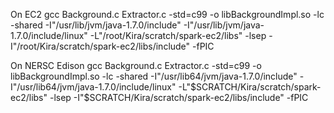 On EC2
gcc Background.c Extractor.c -std=c99 -o libBackgroundImpl.so -lc -shared -I"/usr/lib/jvm/java-1.7.0/include" -I"/usr/lib/jvm/java-1.7.0/include/linux" -L"/root/Kira/scratch/spark-ec2/libs" -lsep -I"/root/Kira/scratch/spark-ec2/libs/include" -fPIC

On NERSC Edison
gcc Background.c Extractor.c -std=c99 -o libBackgroundImpl.so -lc -shared -I"/usr/lib64/jvm/java-1.7.0/include" -I"/usr/lib64/jvm/java-1.7.0/include/linux" -L"$SCRATCH/Kira/scratch/spark-ec2/libs" -lsep -I"$SCRATCH/Kira/scratch/spark-ec2/libs/include" -fPIC
